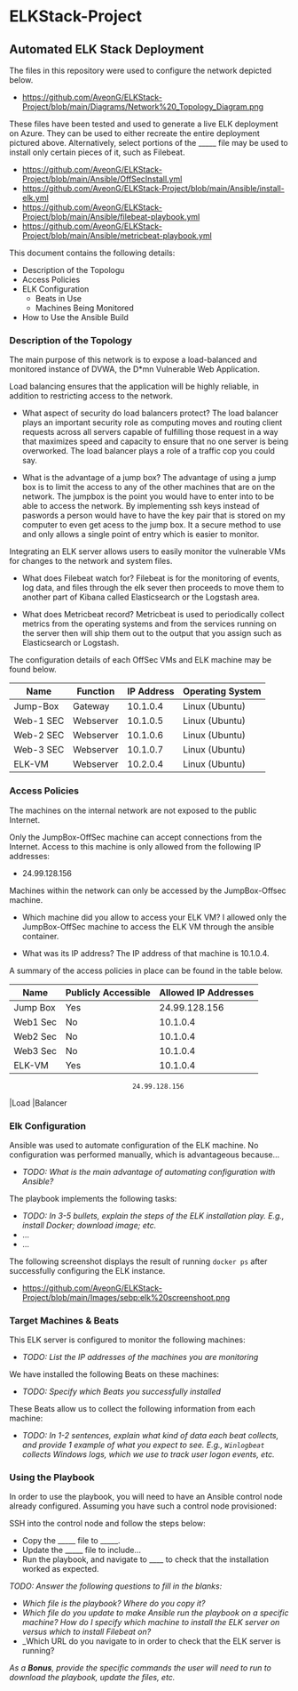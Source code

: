 # ELKStack-Project

## Automated ELK Stack Deployment

The files in this repository were used to configure the network depicted below.

- https://github.com/AveonG/ELKStack-Project/blob/main/Diagrams/Network%20_Topology_Diagram.png

These files have been tested and used to generate a live ELK deployment on Azure. They can be used to either recreate the entire deployment pictured above. Alternatively, select portions of the _____ file may be used to install only certain pieces of it, such as Filebeat.

  - https://github.com/AveonG/ELKStack-Project/blob/main/Ansible/OffSecInstall.yml
  - https://github.com/AveonG/ELKStack-Project/blob/main/Ansible/install-elk.yml
  - https://github.com/AveonG/ELKStack-Project/blob/main/Ansible/filebeat-playbook.yml
  - https://github.com/AveonG/ELKStack-Project/blob/main/Ansible/metricbeat-playbook.yml

This document contains the following details:
- Description of the Topologu
- Access Policies
- ELK Configuration
  - Beats in Use
  - Machines Being Monitored
- How to Use the Ansible Build


### Description of the Topology

The main purpose of this network is to expose a load-balanced and monitored instance of DVWA, the D*mn Vulnerable Web Application.

Load balancing ensures that the application will be highly reliable, in addition to restricting access to the network.
- What aspect of security do load balancers protect? 
The load balancer plays an important security role as computing moves and routing client requests across all servers capable of fulfilling those request in a way that maximizes speed and capacity to ensure that no one server is being overworked. The load balancer plays a role of a traffic cop you could say.

- What is the advantage of a jump box?
The advantage of using a jump box is to limit the access to any of the other machines that are on the network. The jumpbox is the point you would have to enter into to be able to access the network. By implementing ssh keys instead of paswords a person would have to have the key pair that is stored on my computer to even get acess to the jump box. It a secure method to use and only allows a single point of entry which is easier to monitor.

Integrating an ELK server allows users to easily monitor the vulnerable VMs for changes to the network and system files.
- What does Filebeat watch for?
Filebeat is for the monitoring of events, log data, and files through the elk sever then proceeds to move them to another part of Kibana called Elasticsearch or the Logstash area.

- What does Metricbeat record?
Metricbeat is used to periodically collect metrics from the operating systems and from the services running on the server then will ship them out to the output that you assign such as Elasticsearch or Logstash.

The configuration details of each OffSec VMs and ELK machine may be found below.

| Name     | Function | IP Address | Operating System |
|----------|----------|------------|------------------|
| Jump-Box | Gateway  | 10.1.0.4   | Linux (Ubuntu)   |
| Web-1 SEC| Webserver| 10.1.0.5   | Linux (Ubuntu)   |
| Web-2 SEC| Webserver| 10.1.0.6   | Linux (Ubuntu)   |
| Web-3 SEC| Webserver| 10.1.0.7   | Linux (Ubuntu)   |
| ELK-VM   | Webserver| 10.2.0.4   | Linux (Ubuntu)   | 

### Access Policies

The machines on the internal network are not exposed to the public Internet. 

Only the JumpBox-OffSec machine can accept connections from the Internet. Access to this machine is only allowed from the following IP addresses:
- 24.99.128.156

Machines within the network can only be accessed by the JumpBox-Offsec machine.

- Which machine did you allow to access your ELK VM?
I allowed only the JumpBox-OffSec machine to access the ELK VM through the ansible container.

- What was its IP address?
The IP address of that machine is 10.1.0.4.

A summary of the access policies in place can be found in the table below.

| Name     | Publicly Accessible | Allowed IP Addresses |
|----------|---------------------|----------------------|
| Jump Box | Yes                 | 24.99.128.156        |
| Web1 Sec | No                  | 10.1.0.4             |
| Web2 Sec | No                  | 10.1.0.4             |
| Web3 Sec | No                  | 10.1.0.4             |
| ELK-VM   | Yes                 | 10.1.0.4             |
                                   24.99.128.156         
|Load
|Balancer

### Elk Configuration

Ansible was used to automate configuration of the ELK machine. No configuration was performed manually, which is advantageous because...
- _TODO: What is the main advantage of automating configuration with Ansible?_

The playbook implements the following tasks:
- _TODO: In 3-5 bullets, explain the steps of the ELK installation play. E.g., install Docker; download image; etc._
- ...
- ...

The following screenshot displays the result of running `docker ps` after successfully configuring the ELK instance.

- https://github.com/AveonG/ELKStack-Project/blob/main/Images/sebp:elk%20screenshoot.png

### Target Machines & Beats
This ELK server is configured to monitor the following machines:
- _TODO: List the IP addresses of the machines you are monitoring_

We have installed the following Beats on these machines:
- _TODO: Specify which Beats you successfully installed_

These Beats allow us to collect the following information from each machine:
- _TODO: In 1-2 sentences, explain what kind of data each beat collects, and provide 1 example of what you expect to see. E.g., `Winlogbeat` collects Windows logs, which we use to track user logon events, etc._

### Using the Playbook
In order to use the playbook, you will need to have an Ansible control node already configured. Assuming you have such a control node provisioned: 

SSH into the control node and follow the steps below:
- Copy the _____ file to _____.
- Update the _____ file to include...
- Run the playbook, and navigate to ____ to check that the installation worked as expected.

_TODO: Answer the following questions to fill in the blanks:_
- _Which file is the playbook? Where do you copy it?_
- _Which file do you update to make Ansible run the playbook on a specific machine? How do I specify which machine to install the ELK server on versus which to install Filebeat on?_
- _Which URL do you navigate to in order to check that the ELK server is running?

_As a **Bonus**, provide the specific commands the user will need to run to download the playbook, update the files, etc._
